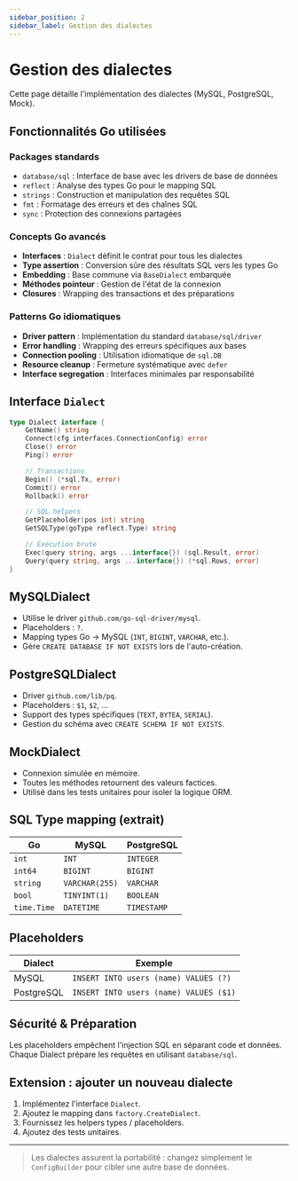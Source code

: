 ```yaml
---
sidebar_position: 2
sidebar_label: Gestion des dialectes
---
```


# Gestion des dialectes

Cette page détaille l'implémentation des dialectes (MySQL, PostgreSQL, Mock).

## Fonctionnalités Go utilisées

### Packages standards
* `database/sql` : Interface de base avec les drivers de base de données
* `reflect` : Analyse des types Go pour le mapping SQL
* `strings` : Construction et manipulation des requêtes SQL
* `fmt` : Formatage des erreurs et des chaînes SQL
* `sync` : Protection des connexions partagées

### Concepts Go avancés
* **Interfaces** : `Dialect` définit le contrat pour tous les dialectes
* **Type assertion** : Conversion sûre des résultats SQL vers les types Go
* **Embedding** : Base commune via `BaseDialect` embarquée
* **Méthodes pointeur** : Gestion de l'état de la connexion
* **Closures** : Wrapping des transactions et des préparations

### Patterns Go idiomatiques
* **Driver pattern** : Implémentation du standard `database/sql/driver`
* **Error handling** : Wrapping des erreurs spécifiques aux bases
* **Connection pooling** : Utilisation idiomatique de `sql.DB`
* **Resource cleanup** : Fermeture systématique avec `defer`
* **Interface segregation** : Interfaces minimales par responsabilité

## Interface `Dialect`

```go
type Dialect interface {
    GetName() string
    Connect(cfg interfaces.ConnectionConfig) error
    Close() error
    Ping() error

    // Transactions
    Begin() (*sql.Tx, error)
    Commit() error
    Rollback() error

    // SQL helpers
    GetPlaceholder(pos int) string
    GetSQLType(goType reflect.Type) string

    // Exécution brute
    Exec(query string, args ...interface{}) (sql.Result, error)
    Query(query string, args ...interface{}) (*sql.Rows, error)
}
```

## MySQLDialect

* Utilise le driver `github.com/go-sql-driver/mysql`.
* Placeholders : `?`.
* Mapping types Go → MySQL (`INT`, `BIGINT`, `VARCHAR`, etc.).
* Gère `CREATE DATABASE IF NOT EXISTS` lors de l'auto-création.

## PostgreSQLDialect

* Driver `github.com/lib/pq`.
* Placeholders : `$1`, `$2`, …
* Support des types spécifiques (`TEXT`, `BYTEA`, `SERIAL`).
* Gestion du schéma avec `CREATE SCHEMA IF NOT EXISTS`.

## MockDialect

* Connexion simulée en mémoire.
* Toutes les méthodes retournent des valeurs factices.
* Utilisé dans les tests unitaires pour isoler la logique ORM.

## SQL Type mapping (extrait)

| Go | MySQL | PostgreSQL |
|----|-------|-----------|
| `int` | `INT` | `INTEGER` |
| `int64` | `BIGINT` | `BIGINT` |
| `string` | `VARCHAR(255)` | `VARCHAR` |
| `bool` | `TINYINT(1)` | `BOOLEAN` |
| `time.Time` | `DATETIME` | `TIMESTAMP` |

## Placeholders

| Dialect | Exemple |
|---------|---------|
| MySQL | `INSERT INTO users (name) VALUES (?)` |
| PostgreSQL | `INSERT INTO users (name) VALUES ($1)` |

## Sécurité & Préparation

Les placeholders empêchent l'injection SQL en séparant code et données. Chaque Dialect prépare les requêtes en utilisant `database/sql`.

## Extension : ajouter un nouveau dialecte

1. Implémentez l'interface `Dialect`.  
2. Ajoutez le mapping dans `factory.CreateDialect`.  
3. Fournissez les helpers types / placeholders.  
4. Ajoutez des tests unitaires.

---

> Les dialectes assurent la portabilité : changez simplement le `ConfigBuilder` pour cibler une autre base de données. 